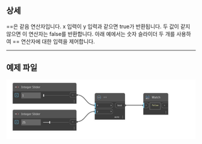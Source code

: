 ## 상세
==은 같음 연산자입니다. x 입력이 y 입력과 같으면 true가 반환됩니다. 두 값이 같지 않으면 이 연산자는 false를 반환합니다. 아래 예에서는 숫자 슬라이더 두 개를 사용하여 == 연산자에 대한 입력을 제어합니다.
___
## 예제 파일

![EqualTo](./CoreNodeModels.Equals_img.jpg)

